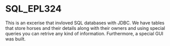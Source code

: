# SQL_EPL324

This is an excerise that invloved SQL databases with JDBC. We have tables that store horses and their details along with their owners and using special
queries you can retrive any kind of information. Furthermore, a special GUI was built. 
